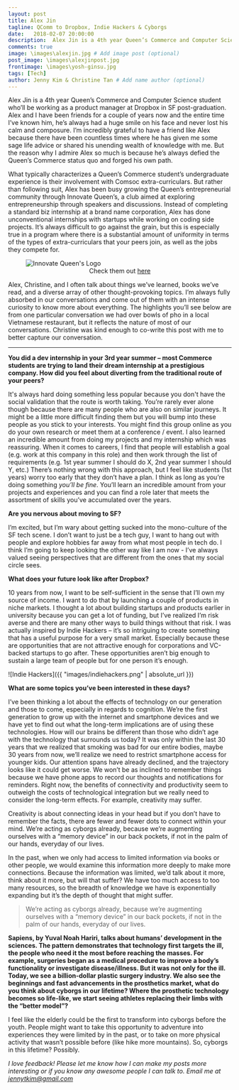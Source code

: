 ```yaml
---
layout: post
title: Alex Jin
tagline: QComm to Dropbox, Indie Hackers & Cyborgs
date:   2018-02-07 20:00:00
description:  Alex Jin is a 4th year Queen’s Commerce and Computer Science student who’ll be working as a product manager at Dropbox in SF post-graduation.  # Add post description (optional)
comments: true
image: \images\alexjin.jpg # Add image post (optional)
post_image: \images\alexjinpost.jpg
frontimage: \images\yosh-ginsu.jpg
tags: [Tech]
author: Jenny Kim & Christine Tan # Add name author (optional)
---
```

Alex Jin is a 4th year Queen’s Commerce and Computer Science student who’ll be working as a product manager at Dropbox in SF post-graduation. Alex and I have been friends for a couple of years now and the entire time I’ve known him, he’s always had a huge smile on his face and never lost his calm and composure. I’m incredibly grateful to have a friend like Alex because there have been countless times where he has given me some sage life advice or shared his unending wealth of knowledge with me. But the reason why I admire Alex so much is because he’s always defied the Queen’s Commerce status quo and forged his own path.

What typically characterizes a Queen’s Commerce student’s undergraduate experience is their involvement with Comsoc extra-curriculars. But rather than following suit, Alex has been busy growing the Queen’s entrepreneurial community through Innovate Queen’s, a club aimed at exploring entrepreneurship through speakers and discussions. Instead of completing a standard biz internship at a brand name corporation, Alex has done unconventional internships with startups while working on coding side projects. It’s always difficult to go against the grain, but this is especially true in a program where there is a substantial amount of uniformity in terms of the types of extra-curriculars that your peers join, as well as the jobs they compete for.

<figure>
  <img src="{{site.url}}/images/innovatequeens.jpg" alt="Innovate Queen's Logo"/>
  <figcaption style="text-align: center;">Check them out <a href="http://innovatequeens.com/">here</a></figcaption>
</figure>

Alex, Christine, and I often talk about things we’ve learned, books we’ve read, and a diverse array of other thought-provoking topics. I’m always fully absorbed in our conversations and come out of them with an intense curiosity to know more about everything. The highlights you’ll see below are from one particular conversation we had over bowls of pho in a local Vietnamese restaurant, but it reflects the nature of most of our conversations. Christine was kind enough to co-write this post with me to better capture our conversation.

---

**You did a dev internship in your 3rd year summer – most Commerce students are trying to land their dream internship at a prestigious company. How did you feel about diverting from the traditional route of your peers?**

It's always hard doing something less popular because you don't have the social validation that the route is worth taking. You’re rarely ever alone though because there are many people who are also on similar journeys. It might be a little more difficult finding them but you will bump into these people as you stick to your interests. You might find this group online as you do your own research or meet them at a conference / event. I also learned an incredible amount from doing my projects and my internship which was reassuring. When it comes to careers, I find that people will establish a goal (e.g. work at this company in this role) and then work through the list of requirements (e.g. 1st year summer I should do X, 2nd year summer I should Y, etc.) There’s nothing wrong with this approach, but I feel like students (1st years) worry too early that they don’t have a plan. I think as long as you’re doing something _you’ll be fine_. You’ll learn an incredible amount from your projects and experiences and you can find a role later that meets the assortment of skills you’ve accumulated over the years.


**Are you nervous about moving to SF?**

I’m excited, but I’m wary about getting sucked into the mono-culture of the SF tech scene. I don’t want to just be a tech guy, I want to hang out with people and explore hobbies far away from what most people in tech do. I think I’m going to keep looking the other way like I am now - I’ve always valued seeing perspectives that are different from the ones that my social circle sees.

**What does your future look like after Dropbox?**

10 years from now, I want to be self-sufficient in the sense that I’ll own my source of income. I want to do that by launching a couple of products in niche markets. I thought a lot about building startups and products earlier in university because you can get a lot of funding, but I’ve realized I’m risk averse and there are many other ways to build things without that risk. I was actually inspired by Indie Hackers – it’s so intriguing to create something that has a useful purpose for a very small market. Especially because these are opportunities that are not attractive enough for corporations and VC-backed startups to go after. These opportunities aren’t big enough to sustain a large team of people but for one person it’s enough.

![Indie Hackers]({{ "images/indiehackers.png" | absolute_url }})



**What are some topics you’ve been interested in these days?**

I’ve been thinking a lot about the effects of technology on our generation and those to come, especially in regards to cognition. We’re the first generation to grow up with the internet and smartphone devices and we have yet to find out what the long-term implications are of using these technologies. How will our brains be different than those who didn’t age with the technology that surrounds us today? It was only within the last 30 years that we realized that smoking was bad for our entire bodies, maybe 30 years from now, we’ll realize we need to restrict smartphone access for younger kids. Our attention spans have already declined, and the trajectory looks like it could get worse. We won’t be as inclined to remember things because we have phone apps to record our thoughts and notifications for reminders. Right now, the benefits of connectivity and productivity seem to outweigh the costs of  technological integration but we really need to consider the long-term effects. For example, creativity may suffer.

Creativity is about connecting ideas in your head but if you don’t have to remember the facts, there are fewer and fewer dots to connect within your mind. We’re acting as cyborgs already, because we’re augmenting ourselves with a “memory device” in our back pockets, if not in the palm of our hands, everyday of our lives.

In the past, when we only had access to limited information via books or other people, we would examine this information more deeply to make more connections. Because the information was limited, we’d talk about it more, think about it more, but will that suffer? We have too much access to too many resources, so the breadth of knowledge we have is exponentially expanding but it’s the depth of thought that might suffer.

> We’re acting as cyborgs already, because we’re augmenting ourselves with a “memory device” in our back pockets, if not in the palm of our hands, everyday of our lives.

**Sapiens, by Yuval Noah Hariri, talks about humans’ development in the sciences. The pattern demonstrates that technology first targets the ill, the people who need it the most before reaching the masses. For example, surgeries began as a medical procedure to improve a body’s functionality or investigate disease/illness. But it was not only for the ill. Today, we see a billion-dollar plastic surgery industry. We also see the beginnings and fast advancements in the prosthetics market, what do you think about cyborgs in our lifetime? Where the prosthetic technology becomes so life-like, we start seeing athletes replacing their limbs with the “better model”?**

I feel like the elderly could be the first to transform into cyborgs before the youth. People might want to take this opportunity to adventure into experiences they were limited by in the past, or to take on more physical activity that wasn’t possible before (like hike more mountains). So, cyborgs in this lifetime? Possibly.

_I love feedback! Please let me know how I can make my posts more interesting or if you know any awesome people I can talk to. Email me at <a href="mailto: jennytkim@gmail.com">jennytkim@gmail.com</a>_

